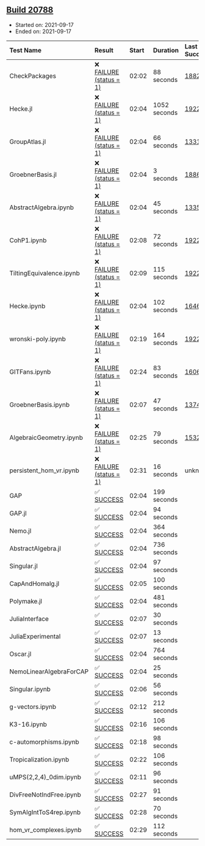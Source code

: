 ## [Build 20788](https://oscarci.mathematik.uni-kl.de/job/oscar/20788/)

* Started on: 2021-09-17
* Ended on: 2021-09-17

| Test Name    | Result | Start | Duration | Last Success | First Failure |
|:-------------|:-------|:------|:---------|:-------------|:--------------|
| CheckPackages | ❌ [FAILURE (status = 1)](https://oscarci.mathematik.uni-kl.de/job/oscar/20788/artifact/logs/build-20788/CheckPackages.log) | 02:02 | 88 seconds | [18822](https://oscarci.mathematik.uni-kl.de/job/oscar/18822/) | [18823](https://oscarci.mathematik.uni-kl.de/job/oscar/18823/) |
| Hecke.jl | ❌ [FAILURE (status = 1)](https://oscarci.mathematik.uni-kl.de/job/oscar/20788/artifact/logs/build-20788/Hecke.jl.log) | 02:04 | 1052 seconds | [19222](https://oscarci.mathematik.uni-kl.de/job/oscar/19222/) | [20152](https://oscarci.mathematik.uni-kl.de/job/oscar/20152/) |
| GroupAtlas.jl | ❌ [FAILURE (status = 1)](https://oscarci.mathematik.uni-kl.de/job/oscar/20788/artifact/logs/build-20788/GroupAtlas.jl.log) | 02:04 | 66 seconds | [13311](https://oscarci.mathematik.uni-kl.de/job/oscar/13311/) | [13312](https://oscarci.mathematik.uni-kl.de/job/oscar/13312/) |
| GroebnerBasis.jl | ❌ [FAILURE (status = 1)](https://oscarci.mathematik.uni-kl.de/job/oscar/20788/artifact/logs/build-20788/GroebnerBasis.jl.log) | 02:04 | 3 seconds | [18864](https://oscarci.mathematik.uni-kl.de/job/oscar/18864/) | [18865](https://oscarci.mathematik.uni-kl.de/job/oscar/18865/) |
| AbstractAlgebra.ipynb | ❌ [FAILURE (status = 1)](https://oscarci.mathematik.uni-kl.de/job/oscar/20788/artifact/logs/build-20788/AbstractAlgebra.ipynb.log) | 02:04 | 45 seconds | [13355](https://oscarci.mathematik.uni-kl.de/job/oscar/13355/) | [13356](https://oscarci.mathematik.uni-kl.de/job/oscar/13356/) |
| CohP1.ipynb | ❌ [FAILURE (status = 1)](https://oscarci.mathematik.uni-kl.de/job/oscar/20788/artifact/logs/build-20788/CohP1.ipynb.log) | 02:08 | 72 seconds | [19222](https://oscarci.mathematik.uni-kl.de/job/oscar/19222/) | [20152](https://oscarci.mathematik.uni-kl.de/job/oscar/20152/) |
| TiltingEquivalence.ipynb | ❌ [FAILURE (status = 1)](https://oscarci.mathematik.uni-kl.de/job/oscar/20788/artifact/logs/build-20788/TiltingEquivalence.ipynb.log) | 02:09 | 115 seconds | [19222](https://oscarci.mathematik.uni-kl.de/job/oscar/19222/) | [20152](https://oscarci.mathematik.uni-kl.de/job/oscar/20152/) |
| Hecke.ipynb | ❌ [FAILURE (status = 1)](https://oscarci.mathematik.uni-kl.de/job/oscar/20788/artifact/logs/build-20788/Hecke.ipynb.log) | 02:04 | 102 seconds | [16463](https://oscarci.mathematik.uni-kl.de/job/oscar/16463/) | [16464](https://oscarci.mathematik.uni-kl.de/job/oscar/16464/) |
| wronski-poly.ipynb | ❌ [FAILURE (status = 1)](https://oscarci.mathematik.uni-kl.de/job/oscar/20788/artifact/logs/build-20788/wronski-poly.ipynb.log) | 02:19 | 164 seconds | [19222](https://oscarci.mathematik.uni-kl.de/job/oscar/19222/) | [20152](https://oscarci.mathematik.uni-kl.de/job/oscar/20152/) |
| GITFans.ipynb | ❌ [FAILURE (status = 1)](https://oscarci.mathematik.uni-kl.de/job/oscar/20788/artifact/logs/build-20788/GITFans.ipynb.log) | 02:24 | 83 seconds | [16068](https://oscarci.mathematik.uni-kl.de/job/oscar/16068/) | [16069](https://oscarci.mathematik.uni-kl.de/job/oscar/16069/) |
| GroebnerBasis.ipynb | ❌ [FAILURE (status = 1)](https://oscarci.mathematik.uni-kl.de/job/oscar/20788/artifact/logs/build-20788/GroebnerBasis.ipynb.log) | 02:07 | 47 seconds | [13748](https://oscarci.mathematik.uni-kl.de/job/oscar/13748/) | [13749](https://oscarci.mathematik.uni-kl.de/job/oscar/13749/) |
| AlgebraicGeometry.ipynb | ❌ [FAILURE (status = 1)](https://oscarci.mathematik.uni-kl.de/job/oscar/20788/artifact/logs/build-20788/AlgebraicGeometry.ipynb.log) | 02:25 | 79 seconds | [15322](https://oscarci.mathematik.uni-kl.de/job/oscar/15322/) | [15323](https://oscarci.mathematik.uni-kl.de/job/oscar/15323/) |
| persistent_hom_vr.ipynb | ❌ [FAILURE (status = 1)](https://oscarci.mathematik.uni-kl.de/job/oscar/20788/artifact/logs/build-20788/persistent_hom_vr.ipynb.log) | 02:31 | 16 seconds | unknown | unknown |
| GAP | ✅ [SUCCESS](https://oscarci.mathematik.uni-kl.de/job/oscar/20788/artifact/logs/build-20788/GAP.log) | 02:04 | 199 seconds |  |  |
| GAP.jl | ✅ [SUCCESS](https://oscarci.mathematik.uni-kl.de/job/oscar/20788/artifact/logs/build-20788/GAP.jl.log) | 02:04 | 94 seconds |  |  |
| Nemo.jl | ✅ [SUCCESS](https://oscarci.mathematik.uni-kl.de/job/oscar/20788/artifact/logs/build-20788/Nemo.jl.log) | 02:04 | 364 seconds |  |  |
| AbstractAlgebra.jl | ✅ [SUCCESS](https://oscarci.mathematik.uni-kl.de/job/oscar/20788/artifact/logs/build-20788/AbstractAlgebra.jl.log) | 02:04 | 736 seconds |  |  |
| Singular.jl | ✅ [SUCCESS](https://oscarci.mathematik.uni-kl.de/job/oscar/20788/artifact/logs/build-20788/Singular.jl.log) | 02:04 | 97 seconds |  |  |
| CapAndHomalg.jl | ✅ [SUCCESS](https://oscarci.mathematik.uni-kl.de/job/oscar/20788/artifact/logs/build-20788/CapAndHomalg.jl.log) | 02:05 | 100 seconds |  |  |
| Polymake.jl | ✅ [SUCCESS](https://oscarci.mathematik.uni-kl.de/job/oscar/20788/artifact/logs/build-20788/Polymake.jl.log) | 02:04 | 481 seconds |  |  |
| JuliaInterface | ✅ [SUCCESS](https://oscarci.mathematik.uni-kl.de/job/oscar/20788/artifact/logs/build-20788/JuliaInterface.log) | 02:07 | 30 seconds |  |  |
| JuliaExperimental | ✅ [SUCCESS](https://oscarci.mathematik.uni-kl.de/job/oscar/20788/artifact/logs/build-20788/JuliaExperimental.log) | 02:07 | 13 seconds |  |  |
| Oscar.jl | ✅ [SUCCESS](https://oscarci.mathematik.uni-kl.de/job/oscar/20788/artifact/logs/build-20788/Oscar.jl.log) | 02:04 | 764 seconds |  |  |
| NemoLinearAlgebraForCAP | ✅ [SUCCESS](https://oscarci.mathematik.uni-kl.de/job/oscar/20788/artifact/logs/build-20788/NemoLinearAlgebraForCAP.log) | 02:04 | 25 seconds |  |  |
| Singular.ipynb | ✅ [SUCCESS](https://oscarci.mathematik.uni-kl.de/job/oscar/20788/artifact/logs/build-20788/Singular.ipynb.log) | 02:06 | 56 seconds |  |  |
| g-vectors.ipynb | ✅ [SUCCESS](https://oscarci.mathematik.uni-kl.de/job/oscar/20788/artifact/logs/build-20788/g-vectors.ipynb.log) | 02:12 | 212 seconds |  |  |
| K3-16.ipynb | ✅ [SUCCESS](https://oscarci.mathematik.uni-kl.de/job/oscar/20788/artifact/logs/build-20788/K3-16.ipynb.log) | 02:16 | 106 seconds |  |  |
| c-automorphisms.ipynb | ✅ [SUCCESS](https://oscarci.mathematik.uni-kl.de/job/oscar/20788/artifact/logs/build-20788/c-automorphisms.ipynb.log) | 02:18 | 98 seconds |  |  |
| Tropicalization.ipynb | ✅ [SUCCESS](https://oscarci.mathematik.uni-kl.de/job/oscar/20788/artifact/logs/build-20788/Tropicalization.ipynb.log) | 02:22 | 106 seconds |  |  |
| uMPS(2,2,4)_0dim.ipynb | ✅ [SUCCESS](https://oscarci.mathematik.uni-kl.de/job/oscar/20788/artifact/logs/build-20788/uMPS-2-2-4-_0dim.ipynb.log) | 02:11 | 96 seconds |  |  |
| DivFreeNotIndFree.ipynb | ✅ [SUCCESS](https://oscarci.mathematik.uni-kl.de/job/oscar/20788/artifact/logs/build-20788/DivFreeNotIndFree.ipynb.log) | 02:27 | 91 seconds |  |  |
| SymAlgIntToS4rep.ipynb | ✅ [SUCCESS](https://oscarci.mathematik.uni-kl.de/job/oscar/20788/artifact/logs/build-20788/SymAlgIntToS4rep.ipynb.log) | 02:28 | 70 seconds |  |  |
| hom_vr_complexes.ipynb | ✅ [SUCCESS](https://oscarci.mathematik.uni-kl.de/job/oscar/20788/artifact/logs/build-20788/hom_vr_complexes.ipynb.log) | 02:29 | 112 seconds |  |  |
